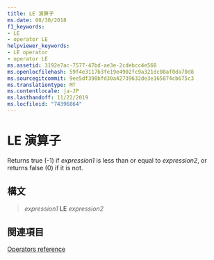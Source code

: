 ```yaml
---
title: LE 演算子
ms.date: 08/30/2018
f1_keywords:
- LE
- operator LE
helpviewer_keywords:
- LE operator
- operator LE
ms.assetid: 3192e7ac-7577-47bd-ae3e-2cdebcc4e568
ms.openlocfilehash: 59f4e3117b3fe19e4902fc9a321dc08af0da70d8
ms.sourcegitcommit: 9ee5df398bfd30a42739632de3e165874cb675c3
ms.translationtype: MT
ms.contentlocale: ja-JP
ms.lasthandoff: 11/22/2019
ms.locfileid: "74396864"
---
```

# <a name="operator-le"></a>LE 演算子

Returns true (-1) if *expression1* is less than or equal to *expression2*, or returns false (0) if it is not.

## <a name="syntax"></a>構文

> *expression1* **LE** *expression2*

## <a name="see-also"></a>関連項目

[Operators reference](operators-reference.md)
